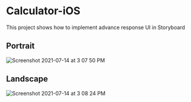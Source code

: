# Calculator-iOS

This project shows how to implement advance response UI in Storyboard 

## Portrait
![Screenshot 2021-07-14 at 3 07 50 PM](https://user-images.githubusercontent.com/47930771/125646786-a9633743-d9d3-46bf-9ec4-2a18799c8a72.png)

## Landscape
![Screenshot 2021-07-14 at 3 08 24 PM](https://user-images.githubusercontent.com/47930771/125646791-bb9bfcf8-3a3b-42e8-aef2-a66aaf64a706.png)

